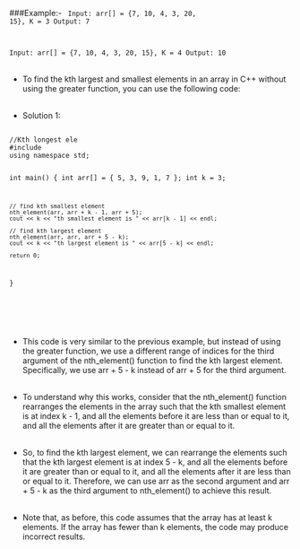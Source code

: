 ###Example:-
<Code language="cpp">
Input: arr[] = {7, 10, 4, 3, 20, 15}, K = 3 
Output: 7

Input: arr[] = {7, 10, 4, 3, 20, 15}, K = 4 
Output: 10 
</Code> <br/><br/>


* To find the kth largest and smallest elements in an array in C++ without using the greater function, you can use the following code:<br/><br/>

* Solution 1: <br/>

<Code language="cpp">
//Kth longest ele
#include <bits/stdc++.h>
using namespace std;

int main() {
    int arr[] = { 5, 3, 9, 1, 7 };
    int k = 3;

    // find kth smallest element
    nth_element(arr, arr + k - 1, arr + 5);
    cout << k << "th smallest element is " << arr[k - 1] << endl;

    // find kth largest element
    nth_element(arr, arr, arr + 5 - k);
    cout << k << "th largest element is " << arr[5 - k] << endl;

    return 0;
}


</Code>



<br/><br/>

* This code is very similar to the previous example, but instead of using the greater function, we use a different range of indices for the third argument of the nth_element() function to find the kth largest element. Specifically, we use arr + 5 - k instead of arr + 5 for the third argument.<br/><br/>

* To understand why this works, consider that the nth_element() function rearranges the elements in the array such that the kth smallest element is at index k - 1, and all the elements before it are less than or equal to it, and all the elements after it are greater than or equal to it.<br/><br/>
 
 * So, to find the kth largest element, we can rearrange the elements such that the kth largest element is at index 5 - k, and all the elements before it are greater than or equal to it, and all the elements after it are less than or equal to it. Therefore, we can use arr as the second argument and arr + 5 - k as the third argument to nth_element() to achieve this result.<br/><br/>

* Note that, as before, this code assumes that the array has at least k elements. If the array has fewer than k elements, the code may produce incorrect results.<br/><br/>






